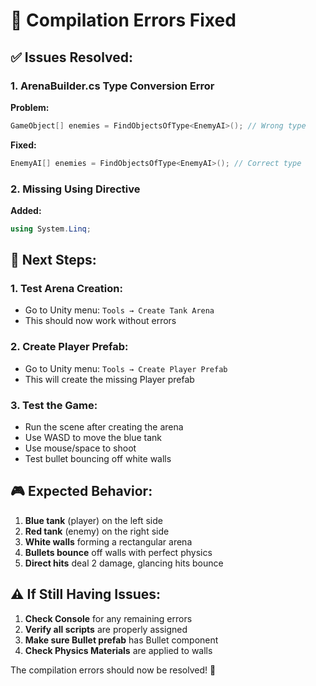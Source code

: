 # 🔧 Compilation Errors Fixed

## ✅ Issues Resolved:

### 1. **ArenaBuilder.cs Type Conversion Error**
**Problem:** 
```csharp
GameObject[] enemies = FindObjectsOfType<EnemyAI>(); // Wrong type
```

**Fixed:**
```csharp
EnemyAI[] enemies = FindObjectsOfType<EnemyAI>(); // Correct type
```

### 2. **Missing Using Directive**
**Added:**
```csharp
using System.Linq;
```

## 🚀 Next Steps:

### 1. **Test Arena Creation:**
- Go to Unity menu: `Tools → Create Tank Arena`
- This should now work without errors

### 2. **Create Player Prefab:**
- Go to Unity menu: `Tools → Create Player Prefab`
- This will create the missing Player prefab

### 3. **Test the Game:**
- Run the scene after creating the arena
- Use WASD to move the blue tank
- Use mouse/space to shoot
- Test bullet bouncing off white walls

## 🎮 Expected Behavior:

1. **Blue tank** (player) on the left side
2. **Red tank** (enemy) on the right side
3. **White walls** forming a rectangular arena
4. **Bullets bounce** off walls with perfect physics
5. **Direct hits** deal 2 damage, glancing hits bounce

## ⚠️ If Still Having Issues:

1. **Check Console** for any remaining errors
2. **Verify all scripts** are properly assigned
3. **Make sure Bullet prefab** has Bullet component
4. **Check Physics Materials** are applied to walls

The compilation errors should now be resolved! 🎯